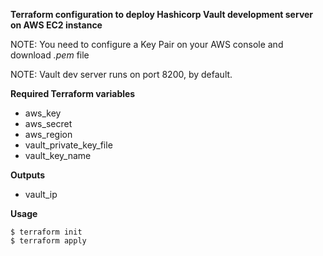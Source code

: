 **Terraform configuration to deploy Hashicorp Vault development server on AWS EC2 instance**

NOTE: You need to configure a Key Pair on your AWS console and download *.pem* file

NOTE: Vault dev server runs on port 8200, by default.

**Required Terraform variables**

- aws_key
- aws_secret
- aws_region
- vault_private_key_file
- vault_key_name

**Outputs**

- vault_ip

**Usage**

```
$ terraform init
$ terraform apply
